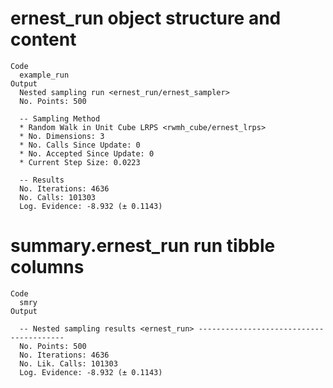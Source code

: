 # ernest_run object structure and content

    Code
      example_run
    Output
      Nested sampling run <ernest_run/ernest_sampler>
      No. Points: 500
      
      -- Sampling Method 
      * Random Walk in Unit Cube LRPS <rwmh_cube/ernest_lrps>
      * No. Dimensions: 3
      * No. Calls Since Update: 0
      * No. Accepted Since Update: 0
      * Current Step Size: 0.0223
      
      -- Results 
      No. Iterations: 4636
      No. Calls: 101303
      Log. Evidence: -8.932 (± 0.1143)

# summary.ernest_run run tibble columns

    Code
      smry
    Output
      
      -- Nested sampling results <ernest_run> ----------------------------------------
      No. Points: 500
      No. Iterations: 4636
      No. Lik. Calls: 101303
      Log. Evidence: -8.932 (± 0.1143)

